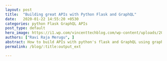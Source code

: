 ```yaml
---
layout: post
title:  "Building great APIs with Python Flask and GraphQL"
date:   2020-01-22 14:55:20 +0530
categories: python Flask GraphQL APIs
post_type: default
hero_image: https://i1.wp.com/vincenttechblog.com/wp-content/uploads/2019/09/graphql-python-postgresql.jpg?resize=780%2C405&ssl=1
authors: ["Ravi Raja Merugu", ]
abstract: How to build APIs with python's flask and GraphQL using graphene.
permalink: /blog/:title:output_ext

---
```



